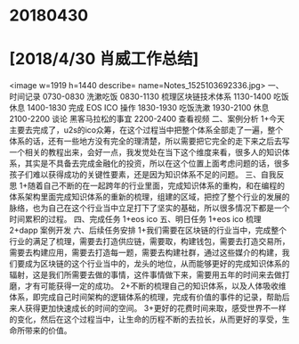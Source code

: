 # 20180430

# [2018/4/30 肖威工作总结]
<image w=1919 h=1440 describe= name=Notes_1525103692336.jpg>
一、时间记录
0730-0830 洗漱吃饭
0830-1130 梳理区块链技术体系
1130-1400 吃饭休息
1400-1830 完成 EOS ICO 操作
1830-1930 吃饭洗漱
1930-2100 休息
2100-2200 谈论 黑客马拉松的事宜
2200-2400 查看视频
二、案例分析
1+今天主要去完成了，u2s的ico众筹，在这个过程当中把整个体系全部走了一遍，整个体系的话，还有一些地方没有完全的理清楚，所以需要把它完全的走下来之后去写一个相关的教程出来，会好一点，我发觉处在当下这个维度来看，很多人的知识体系，其实是不具备去完成金融化的投资，所以在这个位置上面考虑问题的话，很多孩子们难以获得成功的关键性要素，还是因为知识体系不足的问题。
三、自我反思
1+随着自己不断的在一起跨年的行业里面，完成知识体系的重构，和在编程的体系架构里面完成知识体系的重新的梳理，组建的区域，把控了整个行业的发展的脉络，也为自己在这个行业当中立足打下了坚实的基础，所以很多情况下都是一个时间累积的过程。
四、完成任务
1+eos ico
五、明日任务
1+eos ico 梳理
2+dapp 案例开发
六、后续任务安排
1+我们需要在区块链的行业当中，完成整个行业的满足了梳理，需要去打造供应链，需要取，构建钱包，需要去打造交易所，需要去构建应用，需要去打造每一题，需要去构建社群，通过这些媒介的构建，我们要成为区块链的这个行业当中的，龙头的地位，从而能够更好的完成知识体系的辐射，这是我们所需要去做的事情，这件事情做下来，需要用五年的时间来去做打磨，才有可能获得一定的成功。
2+不断的梳理自己的知识体系，以及人体吸收维体系，即完成自己时间架构的逻辑体系的梳理，完成有价值的事件的记录，帮助后来人获得更加快速成长的时间的空间。
3+更好的花费时间来取，感受世界不一样的变化，然后在这个过程当中，让生命的历程不断的去拉长，从而更好的享受，生命所带来的价值。
